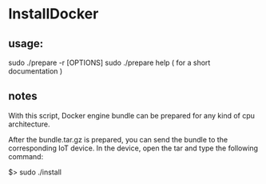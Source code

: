 # InstallDocker

## usage:

sudo ./prepare -r [OPTIONS]
sudo ./prepare help ( for a short documentation )

## notes

With this script, Docker engine bundle can be prepared for any kind of cpu architecture.

After the bundle.tar.gz is prepared, you can send the bundle to the corresponding IoT device.
In the device, open the tar and type the following command:

$> sudo ./install
